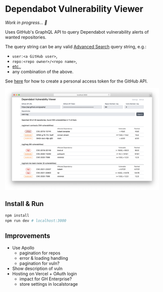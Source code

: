 # Dependabot Vulnerability Viewer

*Work in progress… 🚧*

Uses GitHub's GraphQL API to query Dependabot vulnerability alerts of wanted
repositories.

The query string can be any valid [Advanced Search][] query string, e.g.:

* `user:<a GitHub user>`,
* `repo:<repo owner>/<repo name>`,
* [etc.][],
* any combination of the above.

See [here][] for how to create a personal access token for the GitHub API.

![demo screenshot](/public/dvv-screen.png)

## Install & Run

```sh
npm install
npm run dev # localhost:3000
```

## Improvements

* Use Apollo
    * pagination for repos
    * error & loading handling
    * pagination for vuln?
* Show description of vuln
* Hosting on Vercel + OAuth login
    * impact for GH Enterprise?
    * store settings in localstorage

[Advanced Search]: https://github.com/search/advanced
[etc.]: https://docs.github.com/en/search-github/getting-started-with-searching-on-github/understanding-the-search-syntax
[here]: https://docs.github.com/en/authentication/keeping-your-account-and-data-secure/creating-a-personal-access-token
